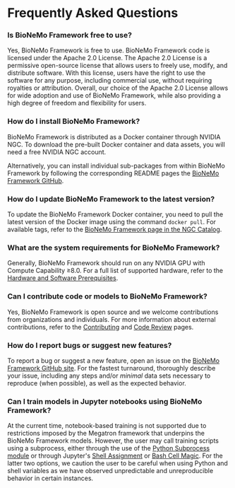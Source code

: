 # Frequently Asked Questions

### Is BioNeMo Framework free to use?

Yes, BioNeMo Framework is free to use. BioNeMo Framework code is licensed under the Apache 2.0 License. The Apache 2.0
License is a permissive open-source license that allows users to freely use, modify, and distribute software. With this
license, users have the right to use the software for any purpose, including commercial use, without requiring royalties
or attribution. Overall, our choice of the Apache 2.0 License allows for wide adoption and use of BioNeMo Framework,
while also providing a high degree of freedom and flexibility for users.

### How do I install BioNeMo Framework?

BioNeMo Framework is distributed as a Docker container through NVIDIA NGC. To download the pre-built Docker container
and data assets, you will need a free NVIDIA NGC account.

Alternatively, you can install individual sub-packages from within BioNeMo Framework by following the corresponding
README pages the [BioNeMo Framework GitHub](https://github.com/NVIDIA/bionemo-framework).

### How do I update BioNeMo Framework to the latest version?

To update the BioNeMo Framework Docker container, you need to pull the latest version of the Docker image using the
command `docker pull`. For available tags, refer to the
[BioNeMo Framework page in the NGC Catalog](https://catalog.ngc.nvidia.com/orgs/nvidia/teams/clara/containers/bionemo-framework).

### What are the system requirements for BioNeMo Framework?

Generally, BioNeMo Framework should run on any NVIDIA GPU with Compute Capability ≥8.0. For a full list of supported
hardware, refer to the [Hardware and Software Prerequisites](../getting-started/pre-reqs.md).

### Can I contribute code or models to BioNeMo Framework?

Yes, BioNeMo Framework is open source and we welcome contributions from organizations and individuals. For more
information about external contributions, refer to the [Contributing](../contributing/contributing.md) and
[Code Review](../contributing/code-review.md) pages.

### How do I report bugs or suggest new features?

To report a bug or suggest a new feature, open an issue on the
[BioNeMo Framework GitHub site](https://github.com/NVIDIA/bionemo-framework/issues). For the fastest turnaround,
thoroughly describe your issue, including any steps and/or _minimal_ data sets necessary to reproduce (when possible),
as well as the expected behavior.

### Can I train models in Jupyter notebooks using BioNeMo Framework?

At the current time, notebook-based training is not supported due to restrictions imposed by the Megatron framework that
underpins the BioNeMo Framework models. However, the user may call training scripts using a subprocess, either through
the use of the [Python Subprocess module](https://docs.python.org/3/library/subprocess.html) or through
Jupyter's [Shell Assignment](https://ipython.readthedocs.io/en/stable/interactive/python-ipython-diff.html#shell-assignment)
or [Bash Cell Magic](https://ipython.readthedocs.io/en/stable/interactive/magics.html#cellmagic-bash). For the latter
two options, we caution the user to be careful when using Python and shell variables as we have observed unpredictable
and unreproducible behavior in certain instances.
